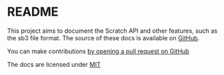 # README

This project aims to document the Scratch API and other features, such as the sb3 file format. The source of these docs is available on [GitHub](https://github.com/scratch-api/docs).

You can make contributions [by opening a pull request on GitHub](https://github.com/scratch-api/docs/pulls)

The docs are licensed under [MIT](https://github.com/scratch-api/docs/blob/main/LICENSE)